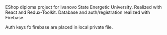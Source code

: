 EShop diploma project for Ivanovo State Energetic University. Realized with React and Redux-Toolkit. Database and auth/registration realized with Firebase. 

Auth keys fo firebase are placed in local private file.
